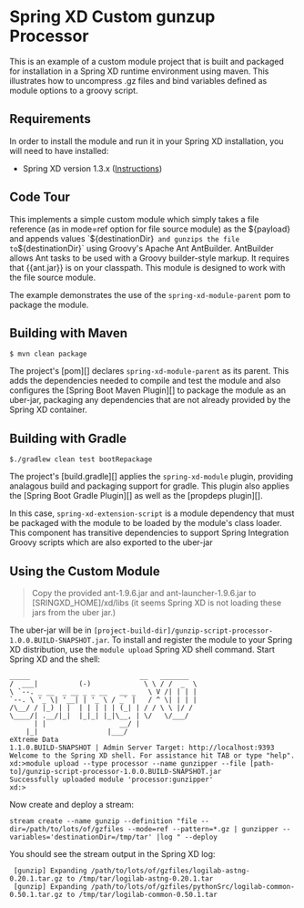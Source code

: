 Spring XD Custom gunzup Processor
=============================

This is an example of a custom module project that is built and packaged for installation in a Spring XD runtime environment using maven. 
This illustrates how to uncompress .gz files and bind variables defined as module options to a groovy script.

## Requirements

In order to install the module and run it in your Spring XD installation, you will need to have installed:

* Spring XD version 1.3.x ([Instructions](http://docs.spring.io/spring-xd/docs/current/reference/html/#getting-started))

## Code Tour

This implements a simple custom module which simply takes a file reference (as in mode=ref option for file source module) as the ${payload} and appends values `${destinationDir}`  and gunzips the file to `${destinationDir}` using Groovy's Apache Ant AntBuilder. AntBuilder allows Ant tasks to be used with a Groovy builder-style markup. It requires that {{ant.jar}} is on your classpath. This module is designed to work with the file source module.

The example demonstrates the use of the `spring-xd-module-parent` pom to package the module.

## Building with Maven

	$ mvn clean package

The project's [pom][] declares `spring-xd-module-parent` as its parent. This adds the dependencies needed to compile and test 
the module and also configures the [Spring Boot Maven Plugin][] to package the module as an uber-jar, packaging any dependencies that are not already provided by the Spring XD container. 

## Building with Gradle

	$./gradlew clean test bootRepackage

The project's [build.gradle][] applies the `spring-xd-module` plugin, providing analagous build and packaging support for gradle. This plugin also applies the [Spring Boot Gradle Plugin][] as well as the [propdeps plugin][]. 


In this case, `spring-xd-extension-script` is a module dependency that must be packaged with the module to be loaded by the module's class loader.
 This component has transitive dependencies to support Spring Integration Groovy scripts which are also exported to the uber-jar

## Using the Custom Module

> Copy the provided ant-1.9.6.jar and ant-launcher-1.9.6.jar to [SRINGXD_HOME]/xd/libs (it seems Spring XD is not loading these jars from the uber jar.)

The uber-jar will be in `[project-build-dir]/gunzip-script-processor-1.0.0.BUILD-SNAPSHOT.jar`. To install and register the module to your Spring XD distribution,
 use the `module upload` Spring XD shell command. Start Spring XD and the shell:


	_____                           __   _______
	/  ___|          (-)             \ \ / /  _  \
	\ `--. _ __  _ __ _ _ __   __ _   \ V /| | | |
 	`--. \ '_ \| '__| | '_ \ / _` |   / ^ \| | | |
	/\__/ / |_) | |  | | | | | (_| | / / \ \ |/ /
	\____/| .__/|_|  |_|_| |_|\__, | \/   \/___/
    	  | |                  __/ |
      	|_|                 |___/
	eXtreme Data
	1.1.0.BUILD-SNAPSHOT | Admin Server Target: http://localhost:9393
	Welcome to the Spring XD shell. For assistance hit TAB or type "help".
	xd:>module upload --type processor --name gunzipper --file [path-to]/gunzip-script-processor-1.0.0.BUILD-SNAPSHOT.jar
	Successfully uploaded module 'processor:gunzipper'
	xd:>


Now create and deploy a stream:

	stream create --name gunzip --definition "file --dir=/path/to/lots/of/gzfiles --mode=ref --pattern=*.gz | gunzipper --variables='destinationDir=/tmp/tar' |log " --deploy 


You should see the stream output in the Spring XD log:


	 [gunzip] Expanding /path/to/lots/of/gzfiles/logilab-astng-0.20.1.tar.gz to /tmp/tar/logilab-astng-0.20.1.tar
	 [gunzip] Expanding /path/to/lots/of/gzfiles/pythonSrc/logilab-common-0.50.1.tar.gz to /tmp/tar/logilab-common-0.50.1.tar



